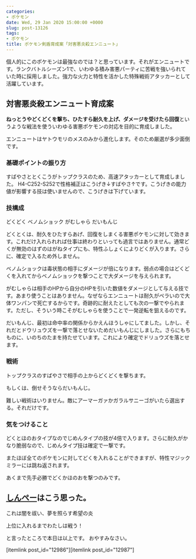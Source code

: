 ```yaml
---
categories:
- ポケモン
date: Wed, 29 Jan 2020 15:00:00 +0000
slug: post-13126
tags:
- ポケモン
title: ポケモン剣盾育成案「対害悪炎殺エンニュート」
---
```


個人的にこのポケモンは最強なのでは？と思っています。それがエンニュートです。ランクバトルシーズン1で、いわゆる積み害悪パーティに苦戦を強いられていた時に採用しました。強力な火力と特性を活かした特殊戦術アタッカーとして活躍しています。

<!--more--> 

<h2>対害悪炎殺エンニュート育成案</h2>
<strong>ねっとうやどくどくを撃ち、ひたすら耐久を上げ、ダメージを受けたら回復</strong>というような戦法を使ういわゆる害悪ポケモンの対応を目的に育成しました。

エンニュートはヤトウモリのメスのみから進化します。そのため厳選が多少面倒です。

<h3>基礎ポイントの振り方</h3>
すばやさととくこうがトップクラスのため、高速アタッカーとして育成しました。
H4-C252-S252で性格補正はこうげき↓すばやさ↑です。こうげきの能力値が影響する技は使いませんので、こうげきは下げています。

<h3>技構成</h3>
どくどく
ベノムショック
がむしゃら
だいもんじ

どくとくは、耐久をひたすらあげ、回復をしまくる害悪ポケモンに対して効きます。これだけ入れられれば仕事は終わりといっても過言ではありません。通常どくが無効のはずのはがねタイプにも、特性ふしょくによりどくが入ります。さらに、確定で入るため外しません。

ベノムショックは毒状態の相手にダメージが倍になります。弱点の場合はどくどくを入れてからベノムショックを撃つことで大ダメージを与えられます。

がむしゃらは相手のHPから自分のHPを引いた数値をダメージとして与える技です。あまり使うことはありません。なぜならエンニュートは耐久がペラいので大体ワンパンで死亡するからです。奇跡的に耐えたとしても次の一撃でやられます。ただし、そういう時こそがむしゃらを使うことで一発逆転を狙えるのです。

だいもんじ、最初は命中率の関係からかえんほうしゃにしてました。しかし、それだとドウリュウズを一撃で落とせないためだいもんじにしました。さらにもちものに、いのちのたまを持たせています。これにより確定でドリュウズを落とせます。

<h3>戦術</h3>
トップクラスのすばやさで相手の上からどくどくを撃ちます。

もしくは、倒せそうならだいもんじ。

難しい戦術はいりません。敵にアーマーガァかガラルサニーゴがいたら選出する。それだけです。

<h3>気をつけること</h3>
どくとほのおタイプなのでじめんタイプの技が4倍で入ります。さらに耐久がかなり脆弱なので、じめんタイプ技は確定で一撃です。

またほぼ全てのポケモンに対してどくを入れることができますが、特性マジックミラーには跳ね返されます。

あくまで先手必勝でどくかほのおを撃つのみです。

<h2><a href="https://twitter.com/s_s_p_y">しんぺー</a>はこう思った。</h2>

これは闇を祓い、夢を照らす希望の炎

上位に入れるまでわたしは戦う！

と言ったところで本日は以上です。
おやすみなさい。

[itemlink post_id="12986"][itemlink post_id="12987"]